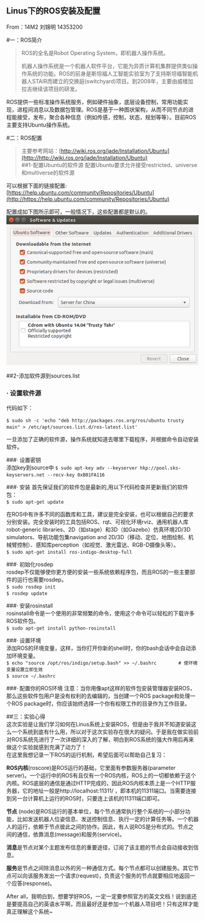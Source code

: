 ## Linus下的ROS安装及配置  
From：14M2 刘锦明 14353200

#一：ROS简介
> ROS的全名是Robot Operating System，即机器人操作系统。  
> 
> 机器人操作系统是一个机器人软件平台，它能为异质计算机集群提供类似操作系统的功能。ROS的前身是斯坦福人工智能实验室为了支持斯坦福智能机器人STAIR而建立的交换庭(switchyard)项目。到2008年，主要由威楼加拉吉继续该项目的研发。  
> 
ROS提供一些标准操作系统服务，例如硬件抽象，底层设备控制，常用功能实现，进程间消息以及数据包管理。ROS是基于一种图状架构，从而不同节点的进程能接受，发布，聚合各种信息（例如传感，控制，状态，规划等等）。目前ROS主要支持Ubuntu操作系统。  

#二：ROS配置
> 主要参考网站：[http://wiki.ros.org/jade/Installation/Ubuntu](http://http://wiki.ros.org/jade/Installation/Ubuntu)  
##1-配置Ubuntu的软件源
配置Ubuntu要求允许接受restricted、universe和multiverse的软件源  
  
可以根据下面的链接配置: [https://help.ubuntu.com/community/Repositories/Ubuntu](http://https://help.ubuntu.com/community/Repositories/Ubuntu)  

配置成如下图所示即可，一般情况下，这些配置都是默认的。  
![](https://github.com/liujm23/ES2016_14353200/raw/pngs/ros1.png)  

##2-添加软件源到sources.list

### · 设置软件源
代码如下：  

`$ sudo sh -c 'echo "deb http://packages.ros.org/ros/ubuntu trusty main" > /etc/apt/sources.list.d/ros-latest.list'`  

一旦添加了正确的软件源，操作系统就知道去哪里下载程序，并根据命令自动安装软件。  

###· 设置密钥  
添加key到source中 
`$ sudo apt-key adv --keyserver hkp://pool.sks-keyservers.net --recv-key 0xB01FA116`  

###· 安装
首先保证我们的软件包是最新的,用以下代码检查并更新我们的软件包：   
`$ sudo apt-get update`  

在ROS中有许多不同的函数库和工具，建议是完全安装，也可以根据自己的要求分别安装。完全安装时的工具包括ROS、rqt、可视化环境rviz、通用机器人库robot-generic libraries、2D（如stage）和3D（如Gazebo）仿真环境2D/3D simulators、导航功能包集navigation and 2D/3D（移动、定位、地图绘制、机械臂控制）、感知库perception（如视觉、激光雷达、RGB-D摄像头等）。  
`$ sudo apt-get install ros-indigo-desktop-full`  

###· 初始化rosdep  
rosdep不仅能够使你更方便的安装一些系统依赖程序包，而且ROS的一些主要部件的运行也需要rosdep。  
`$ sudo rosdep init`  
`$ rosdep update`  

###· 安装rosinstall  
rosinstall命令是一个使用的非常频繁的命令，使用这个命令可以轻松的下载许多ROS软件包。  
`$ sudo apt-get install python-rosinstall`

###· 设置环境  
添加ROS的环境变量，这样，当你打开你新的shell时，你的bash会话中会自动添加环境变量。  
`$ echo "source /opt/ros/indigo/setup.bash" >> ~/.bashrc        # 使环境变量设置立即生效`  
`$ source ~/.bashrc`

###· 配置你的ROS环境
注意：当你用像apt这样的软件包安装管理器安装ROS，那么这些软件包用户是没有权利的去编辑的，当创建一个ROS package和处理一个ROS package时，你应该始终选择一个你有权限工作的目录作为工作目录。  

##三：实验心得  
这次实验是让我们学习如何在Linus系统上安装ROS，但是由于我并不知道安装这么一个系统到底有什么用，所以对于这次实验存在很大的疑问。于是我在做实验前对ROS系统先进行了一次详细的深入的了解，明白到ROS系统的强大作用后再来做这个实验就感到充满了动力了！  
在这里我想记录一下ROS的运行机制，希望后面可以帮助自己复习：  

**ROS内核**(roscore)是ROS运行的基础，它里面有参数服务器(parameter server)。一个运行中的ROS有且仅有一个ROS内核，ROS上的一切都依赖于这个内核。ROS底层的通信是通过HTTP完成的，因此ROS内核本质上是一个HTTP服务器，它的地址一般是http://localhost:11311/ ，即本机的11311端口。当需要连接到另一台计算机上运行的ROS时，只要连上该机的11311端口即可。  

**节点** (node)是ROS运行的基本单位，每个节点通常执行整个系统的一小部分功能，比如发送机器人位姿信息、发送控制信息、执行一定的计算任务等。一个机器人的运行，依赖于节点彼此之间的协作。因此，有人说ROS是分布式的。节点之间的通信，依靠消息(message)和服务(service)。  

**消息**是节点对某个主题发布信息的重要途径，订阅了该主题的节点会自动接收到信息。  

**服务**是节点之间除消息以外的另一种通信方式。每个节点都可以创建服务。其它节点可以向该服务发出一个请求(request)，负责这个服务的节点就要相应地返回一个应答(response)。  

After all，我明白到，想要学好ROS，一定一定要参照官方的英文文档！说到底还是要提高自己的英语水平啊，而且最好还是参加一个机器人项目吧！只有这样才能真正理解这个系统~






